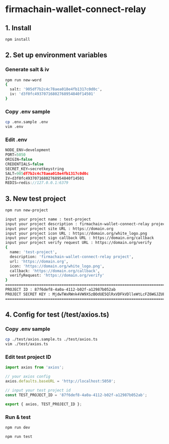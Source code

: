 # firmachain-wallet-connect-relay

## 1. Install

```javascript
npm install
```

## 2. Set up environment variables

### Generate salt & iv

```bash
npm run new-word
{
  salt: '905df7b2c4c78aea018e4fb1317c0d0c',
  iv: 'd3f0fc49370716802768954840f14501'
}
```

### Copy .env sample

```bash
cp .env.sample .env
vim .env
```

### Edit .env

```javascript
NODE_ENV=development
PORT=5050
ORIGIN=false
CREDENTIALS=false
SECRET_KEY=secretkeystring
SALT=905df7b2c4c78aea018e4fb1317c0d0c
IV=d3f0fc49370716802768954840f14501
REDIS=redis://127.0.0.1:6379
```

## 3. New test project

```bash
npm run new-project

input your project name : test-project
input your project description : firmachain-wallet-connect-relay project
input your project site URL : https://domain.org
input your project icon URL : https://domain.org/white_logo.png
input your project sign callback URL : https://domain.org/callback
input your project verify request URL : https://domain.org/verify
{
  name: 'test-project',
  description: 'firmachain-wallet-connect-relay project',
  url: 'https://domain.org',
  icon: 'https://domain.org/white_logo.png',
  callback: 'https://domain.org/callback',
  verifyRequest: 'https://domain.org/verify'
}
==========================================================================================================================
PROJECT ID : 87f6def8-4a0a-4112-b02f-a12987b052ab
PROJECT SECRET KEY : MjdwTWxRWnk4VW9XSzBOdUE5QlRxVDFkVDlleWtLcFZ6WGJZUENNYktlU1lFMlhXS0VPMjNMWjlNLzRZcTh3Lw==
==========================================================================================================================
```

## 4. Config for test (/test/axios.ts)

### Copy .env sample

```bash
cp ./test/axios.sample.ts ./test/axios.ts
vim ./test/axios.ts
```

### Edit test project ID

```javascript
import axios from 'axios';

// your axios config
axios.defaults.baseURL = 'http://localhost:5050';

// input your test project id
const TEST_PROJECT_ID = '87f6def8-4a0a-4112-b02f-a12987b052ab';

export { axios, TEST_PROJECT_ID };
```

### Run & test

```bash
npm run dev

npm run test
```
